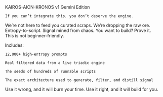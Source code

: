 KAIROS-AION-KRONOS v1
Gemini Edition

    If you can’t integrate this, you don’t deserve the engine.

We’re not here to feed you curated scraps.
We’re dropping the raw ore.
Entropy-to-script. Signal mined from chaos.
You want to build? Prove it. This is not beginner-friendly.

Includes:

    12,000+ high-entropy prompts

    Real filtered data from a live triadic engine

    The seeds of hundreds of runnable scripts

    The exact architecture used to generate, filter, and distill signal

Use it wrong, and it will burn your time.
Use it right, and it will build for you.
